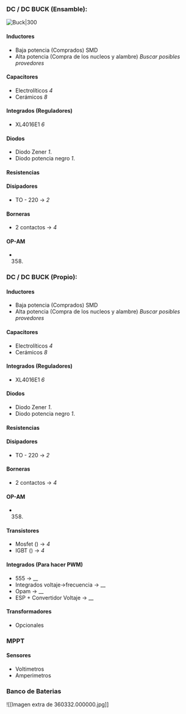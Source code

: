 ### DC / DC BUCK (Ensamble):
![Buck|300](Cotizaciones/Buckowo.png)
#### Inductores
* Baja potencia (Comprados) SMD
* Alta potencia (Compra de los nucleos y alambre) _Buscar posibles provedores_
#### Capacitores 
* Electrolíticos _4_
* Cerámicos _8_ 
#### Integrados (Reguladores)
* XL4016E1 _6_ 
#### Diodos
* Diodo Zener _1_.
* Diodo potencia negro _1_.
#### Resistencias

#### Disipadores
* TO - 220  -> _2_
#### Borneras
* 2 contactos -> _4_
#### OP-AM
* 358.

### DC / DC BUCK (Propio):

#### Inductores
* Baja potencia (Comprados) SMD
* Alta potencia (Compra de los nucleos y alambre) _Buscar posibles provedores_
#### Capacitores 
* Electrolíticos _4_
* Cerámicos _8_ 
#### Integrados (Reguladores)
* XL4016E1 _6_ 
#### Diodos
* Diodo Zener _1_.
* Diodo potencia negro _1_.
#### Resistencias

#### Disipadores
* TO - 220  -> _2_
#### Borneras
* 2 contactos -> _4_
#### OP-AM
* 358.
#### Transistores
* Mosfet () -> _4_
* IGBT () -> _4_
#### Integrados (Para hacer PWM)
* 555 -> __
* Integrados voltaje->frecuencia -> __
* Opam -> __
* ESP + Convertidor Voltaje -> __
#### Transformadores
* Opcionales
### MPPT
#### Sensores 
* Voltimetros
* Amperimetros
### Banco de Baterias
![[Imagen extra de 360332.000000.jpg]]